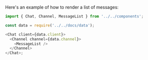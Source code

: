 Here's an example of how to render a list of messages:

```js
import { Chat, Channel, MessageList } from '../../components';

const data = require('../../docs/data');

<Chat client={data.client}>
  <Channel channel={data.channel}>
    <MessageList />
  </Channel>
</Chat>;
```

